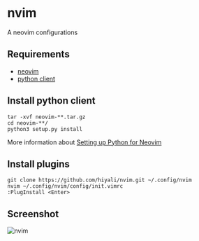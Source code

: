 # nvim
A neovim configurations

## Requirements
* [neovim](https://github.com/neovim/neovim/wiki/Installing-Neovim)
* [python client](https://pypi.python.org/pypi/neovim)

## Install python client
```shell
tar -xvf neovim-**.tar.gz
cd neovim-**/
python3 setup.py install
```
More information about [Setting up Python for Neovim](https://github.com/zchee/deoplete-jedi/wiki/Setting-up-Python-for-Neovim)

## Install plugins
```shell
git clone https://github.com/hiyali/nvim.git ~/.config/nvim
nvim ~/.config/nvim/config/init.vimrc
:PlugInstall <Enter>
```

## Screenshot
![nvim](https://raw.githubusercontent.com/hiyali/nvim/master/assets/images/screenshot-3.png "nvim")
